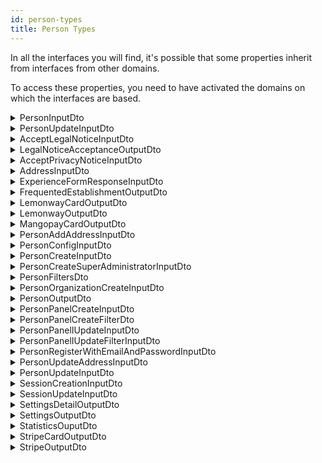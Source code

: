```yaml
---
id: person-types
title: Person Types
---
```


In all the interfaces you will find, it's possible that some properties inherit from interfaces from other domains.

To access these properties, you need to have activated the domains on which the interfaces are based.

<details>
 <summary>PersonInputDto</summary>

| Fields                       |                 Type                 | Description                                 |
| :--------------------------- | :----------------------------------: | :------------------------------------------ |
| **id**                       |               `string`               | The id of the person                        |
| **uri**                      |               `string`               | The uri of the person                       |
| **consumerId**               |               `string`               | The consumerId of the person                |
| **firstName**                |               `string`               | The firstName of the person                 |
| **lastName**                 |               `string`               | The lastName of the person                  |
| **address**                  |          `AddressInputDto`           | The address of the person                   |
| **myAddresses**              |         `AddressInputDto[]`          | The registered addresses of the person      |
| **subscriptionLocation**     |         `GeoCoordinatesDto`          | The subscription location of the person     |
| **phoneNumber**              |               `string`               | The phone number of the person              |
| **mobilePhoneNumber**        |               `string`               | The mobile phone number of the person       |
| **faxNumber**                |               `string`               | The fax number of the person                |
| **nationality**              |               `string`               | The nationality of the person               |
| **affiliation**              |  `PersonOrganizationCreateInputDto`  | The affiliation of the person               |
| **birthDate**                |               `string`               | The birth date of the person                |
| **email**                    |               `string`               | The email of the person                     |
| **gender**                   |               `Gender`               | The gender of the person                    |
| **latitude**                 |               `float`                | The latitude of the person                  |
| **longitude**                |               `float`                | The longitude of the person                 |
| **jobTitle**                 |               `string`               | The job title of the person                 |
| **enabled**                  |              `boolean`               | The status of the person ( true of false)   |
| **legalNotice**              |     `AcceptLegalNoticeInputDto`      | The legal notice status of the person       |
| **privacyNotive**            |    `AcceptPrivacyNoticeInputDto`     | The privacy notice status of the person     |
| **createdAt**                |               `string`               | The creation date of the person             |
| **updatedAt**                |               `string`               | The update of the person                    |
| **picture**                  |           `ImageObjectDto`           | The picture of the person                   |
| **settings**                 |         `SettingsOutputDto`          | The settings of the person                  |
| **organizationFavorites**    |              `string[]`              | The favorites organizations of the person   |
| **mangopayUserId**           |               `string`               | The MangoPay id of the person               |
| **mangopayWalletId**         |               `string`               | The MangoPay wallet id of the person        |
| **mangopayCards**            |      `MangopayCardOutputDto[]`       | The MangoPay cards of the person            |
| **stripe**                   |          `StripeOutputDto`           | The stripe account of the person            |
| **lemonway**                 |         `LemonwayOutputDto`          | The lemonway account of the person          |
| **type**                     |             `PersonType`             | The type of the person                      |
| **frequentedEstablishments** | `FrequentedEstablishmentOutputDto[]` | The frequented establishments by the person |
| **metadatas**                |               `string`               | The metadatas of the person                 |
| **statistics**               |         `StatisticOutputDto`         | The statistics of the person                |

</details>

<details>
 <summary>PersonUpdateInputDto</summary>

| Fields                |                Type                | Description                           |
| :-------------------- | :--------------------------------: | :------------------------------------ |
| **firstName**         |              `string`              | The first name of the person          |
| **lastName**          |              `string`              | The last name of the person           |
| **address**           |         `AddressInputDto`          | The address of the person             |
| **type**              |            `PersonType`            | The type of the person                |
| **phoneNumber**       |              `string`              | The phone number of the person        |
| **mobilePhoneNumber** |              `string`              | The mobile phone number of the person |
| **faxNumber**         |              `string`              | The fax phone number of the person    |
| **nationality**       |              `string`              | The nationality of the person         |
| **affiliation**       | `PersonOrganizationCreateInputDto` | The mobile phone number of the person |
| **latitude**          |              `float`               | The latitude of the person            |
| **longitude**         |              `float`               | The latitude of the person            |
| **birthDate**         |              `string`              | The birth date of the person          |
| **email**             |              `string`              | The email of the person               |
| **gender**            |              `Gender`              | The gender of the person              |
| **jobTitle**          |              `string`              | The job title of the person           |
| **metadatas**         |              `string`              | The metadatas of the person           |
| **userProfileUri**    |              `string`              | The user profile uri of the person    |

</details>

<details>
 <summary>AcceptLegalNoticeInputDto</summary>

| Fields      |   Type   | Description                               |
| :---------- | :------: | :---------------------------------------- |
| **version** | `string` | The version of the legal notice to accept |

</details>

<details>
 <summary>LegalNoticeAcceptanceOutputDto</summary>

| Fields               |   Type   | Description                              |
| :------------------- | :------: | :--------------------------------------- |
| **version**          | `string` | The version of the accepted legal notice |
| **dateOfAcceptance** | `string` | The date of acceptance legal notice      |

</details>

<details>
 <summary>AcceptPrivacyNoticeInputDto</summary>

| Fields      |   Type   | Description                                 |
| :---------- | :------: | :------------------------------------------ |
| **version** | `string` | The version of the privacy notice to accept |

</details>

<details>
 <summary>AddressInputDto</summary>

| Fields                         |   Type   | Description                             |
| :----------------------------- | :------: | :-------------------------------------- |
| **id**                         | `string` | The id of the address                   |
| **country**                    | `string` | The country of the address              |
| **locality**                   | `string` | The locality of the address             |
| **region**                     | `string` | The region of the address               |
| **postalCode**                 | `string` | The postal code of the address          |
| **streetAddress**              | `string` | The street of the address               |
| **uri**                        | `string` | The uri of the address                  |
| **createdAt**                  | `string` | The creation date of the address        |
| **department**                 | `string` | The department of the address           |
| **complementaryStreetAddress** | `string` | The complementary street of the address |
| **name**                       | `string` | The name of the address                 |
| **originId**                   | `string` | The origin id of the address            |
| **latitude**                   | `float`  | The latitude of the address             |
| **longitude**                  | `float`  | The id of the address                   |

</details>

<details>
 <summary>ExperienceFormResponseInputDto</summary>

| Fields             |       Type       | Description                                              |
| :----------------- | :--------------: | :------------------------------------------------------- |
| **startDate**      |     `string`     | The start date of the experience form response           |
| **endDate**        |     `string`     | The end date of the experience form response             |
| **travelingGroup** | `TravelingGroup` | The traveling group type of the experience form response |
| **activities**     |    `string[]`    | The activities linked on the experience form response    |

</details>

<details>
 <summary>FrequentedEstablishmentOutputDto</summary>

| Fields               |   Type   | Description                                           |
| :------------------- | :------: | :---------------------------------------------------- |
| **organizationId**   | `string` | The organization id of the frequented establishment   |
| **organizationName** | `string` | The organization name of the frequented establishment |
| **firstVisit**       | `string` | The first visit date of the frequented establishment  |
| **lastVisit**        | `string` | The last visit date of the frequented establishment   |
| **isCustomer**       | `string` | The customer status of the frequented establishment   |

</details>

<details>
 <summary>LemonwayCardOutputDto</summary>

| Fields                  |   Type    | Description                                       |
| :---------------------- | :-------: | :------------------------------------------------ |
| **id**                  | `string`  | The id of the Lemonway card                       |
| **transactionId**       | `string`  | The transaction id of the Lemonway card           |
| **is3DS**               | `boolean` | The 3DS status of the Lemonway card               |
| **country**             | `string`  | The registered country of the Lemonway card       |
| **authorizationNumber** | `string`  | The authorization number of the Lemonway card     |
| **maskedNumber**        | `string`  | The masked number of the Lemonway card            |
| **type**                | `string`  | The type of the Lemonway card                     |
| **default**             | `boolean` | The default status of the Lemonway card           |
| **default**             | `string`  | The registered web kit token of the Lemonway card |

</details>

<details>
 <summary>LemonwayOutputDto</summary>

| Fields         |           Type            | Description                                  |
| :------------- | :-----------------------: | :------------------------------------------- |
| **customerId** |         `string`          | The customer id of the Lemonway account      |
| **cards**      | `LemonwayCardOutputDto[]` | The associated cards of the Lemonway account |

</details>

<details>
 <summary>MangopayCardOutputDto</summary>

| Fields             |   Type    | Description                                 |
| :----------------- | :-------: | :------------------------------------------ |
| **ExpirationDate** | `string`  | The expiration date of the Mangopay card    |
| **Alias**          | `string`  | The Alias of the Mangopay card              |
| **CardType**       | `string`  | The type of the Mangopay card               |
| **CardProvider**   | `string`  | The provider of the Mangopay card           |
| **Country**        | `string`  | The registered country of the Mangopay card |
| **Product**        | `string`  | The product of the Mangopay card            |
| **BankCode**       | `string`  | The bank code of the Mangopay card          |
| **Active**         | `boolean` | The active status of the Mangopay card      |
| **Currency**       | `string`  | The currency of the Mangopay card           |
| **Validity**       | `string`  | The validity of the Mangopay card           |
| **Id**             | `string`  | The id of the Mangopay card                 |
| **Tag**            | `string`  | The tag of the Mangopay card                |
| **CreationDate**   | `string`  | The creation date of the Mangopay card      |
| **FingerPrint**    | `string`  | The finger print of the Mangopay card       |
| **default**        | `boolean` | The default status of the Mangopay card     |

</details>

<details>
 <summary>PersonAddAddressInputDto</summary>

| Fields                         |     Type      | Description                                    |
| :----------------------------- | :-----------: | :--------------------------------------------- |
| **id**                         |   `string`    | The id of the address to add                   |
| **uri**                        |   `string`    | The uri of the address to add                  |
| **country**                    |   `string`    | The country of the address to add              |
| **locality**                   |   `string`    | The locality of the address to add             |
| **region**                     |   `string`    | The region of the address to add               |
| **department**                 |   `string`    | The department of the address to add           |
| **types**                      |  `string[]`   | The types of the address to add                |
| **postalCode**                 |   `string`    | The postal code of the address to add          |
| **streetAddress**              |   `string`    | The street of the address to add               |
| **complementaryStreetAddress** |   `string`    | The complementary street of the address to add |
| **name**                       |   `string`    | The name of the address to add                 |
| **originId**                   |   `string`    | The origin id of the address to add            |
| **latitude**                   |    `float`    | The latitude of the address to add             |
| **longitude**                  |    `float`    | The longitude of the address to add            |
| **consumerId**                 |   `string`    | The consumer id of the address to add          |
| **createdAt**                  |   `string`    | The creation date of the address to add        |
| **updatedAt**                  |   `string`    | The update date of the address to add          |
| **type**                       | `AccountType` | The type of the address to add                 |
| **isDefault**                  |   `boolean`   | The default status of the address to add       |

</details>

<details>
 <summary>PersonConfigInputDto</summary>

| Fields      |    Type    | Description               |
| :---------- | :--------: | :------------------------ |
| **configs** | `string[]` | The configs of the person |

</details>

<details>
 <summary>PersonCreateInputDto</summary>

| Fields                |                Type                | Description                                     |
| :-------------------- | :--------------------------------: | :---------------------------------------------- |
| **id**                |              `string`              | The id of the person to create                  |
| **firstName**         |              `string`              | The first name of the person to create          |
| **lastName**          |              `string`              | The id of the person to create                  |
| **address**           |         `AddressInputDto`          | The address of the person to create             |
| **phoneNumber**       |              `string`              | The phone number of the person to create        |
| **mobilePhoneNumber** |              `string`              | The mobile phone number of the person to create |
| **faxNumber**         |              `string`              | The fax number of the person to create          |
| **nationality**       |              `string`              | The nationality of the person to create         |
| **affiliation**       | `PersonOrganizationCreateInputDto` | The affiliation of the person to create         |
| **birthDate**         |              `string`              | The birth date of the person to create          |
| **email**             |              `string`              | The email of the person to create               |
| **gender**            |              `Gender`              | The gender of the person to create              |
| **jobTitle**          |              `string`              | The job title of the person to create           |

</details>

<details>
 <summary>PersonCreateSuperAdministratorInputDto</summary>

| Fields        |   Type   | Description                                         |
| :------------ | :------: | :-------------------------------------------------- |
| **id**        | `string` | The id of the super administrator to create         |
| **firstName** | `string` | The first name of the super administrator to create |
| **lastName**  | `string` | The last name of the super administrator to create  |
| **email**     | `string` | The email of the super administrator to create      |

</details>

<details>
 <summary>PersonFiltersDto</summary>

| Fields                        |          Type          | Description                                        |
| :---------------------------- | :--------------------: | :------------------------------------------------- |
| **id**                        |        `string`        | The person id to filter                            |
| **userId**                    |        `string`        | The person user id to filter                       |
| **q**                         |        `string`        | The person query to filter                         |
| **firstName**                 |        `string`        | The person first name to filter                    |
| **lastName**                  |        `string`        | The person last name to filter                     |
| **phoneNumber**               |        `string`        | The person phone number to filter                  |
| **mobilePhoneNumber**         |        `string`        | The person mobile phone number to filter           |
| **faxNumber**                 |        `string`        | The person fax number to filter                    |
| **nationality**               |        `string`        | The person nationality to filter                   |
| **uri**                       |        `string`        | The person uri to filter                           |
| **legalName**                 |        `string`        | The person legal name to filter                    |
| **location**                  |        `mixed`         | The person location to filter                      |
| **subOrganizations**          |        `mixed`         | The person sub organizations to filter             |
| **birthDate**                 |        `string`        | The person birth date to filter                    |
| **email**                     |        `string`        | The person email to filter                         |
| **gender**                    |        `string`        | The person gender to filter                        |
| **jobTitle**                  |        `string`        | The person job title to filter                     |
| **enabled**                   |       `boolean`        | The person account status to filter                |
| **createdAt**                 |        `string`        | The person creation date to filter                 |
| **updatedAt**                 |        `string`        | The person update date to filter                   |
| **analytics**                 |        `string`        | The person analytics to filter                     |
| **noFrequentedEstablishment** |        `string`        | The person not frequenting establishment to filter |
| **type**                      |      `PersonType`      | The person type to filter                          |
| **sort**                      | `Sort<PersonInputDto>` | The person sorting status                          |

</details>

<details>
 <summary>PersonOrganizationCreateInputDto</summary>

| Fields               |       Type        | Description                                                |
| :------------------- | :---------------: | :--------------------------------------------------------- |
| **id**               |     `string`      | The id of the person organization to create                |
| **uri**              |     `string`      | The uri of the person organization to create               |
| **legalName**        |     `string`      | The legal name of the person organization to create        |
| **location**         | `AddressInputDto` | The address of the person organization to create           |
| **subOrganizations** |    `string[]`     | The sub organizations of the person organization to create |

</details>

<details>
 <summary>PersonOutputDto</summary>

| Fields                       |                 Type                 | Description                                          |
| :--------------------------- | :----------------------------------: | :--------------------------------------------------- |
| **id**                       |               `string`               | The id of the outputed person                        |
| **uri**                      |               `string`               | The uri of the outputed person                       |
| **consumerId**               |               `string`               | The consumer id of the outputed person               |
| **userId**                   |               `string`               | The user id of the outputed person                   |
| **firstName**                |               `string`               | The first name of the outputed person                |
| **lastName**                 |               `string`               | The last name of the outputed person                 |
| **address**                  |           `PlaceOutputDto`           | The address of the outputed person                   |
| **myAddresses**              |          `PlaceOutputDto[]`          | The addresses of the outputed person                 |
| **subscriptionLocation**     |          `AddressOutputDto`          | The subcription location of the outputed person      |
| **phoneNumber**              |               `string`               | The phone number of the outputed person              |
| **mobilePhoneNumber**        |               `string`               | The mobile phone number of the outputed person       |
| **faxNumber**                |               `string`               | The fax number of the outputed person                |
| **nationality**              |               `string`               | The nationality of the outputed person               |
| **birthDate**                |               `string`               | The birth date of the outputed person                |
| **email**                    |               `string`               | The email of the outputed person                     |
| **gender**                   |               `Gender`               | The gender of the outputed person                    |
| **latitude**                 |               `float`                | The latitude of the outputed person                  |
| **longitude**                |               `float`                | The longitude of the outputed person                 |
| **jobTitle**                 |               `string`               | The job title of the outputed person                 |
| **enabled**                  |              `boolean`               | The status of the outputed person                    |
| **legalNotice**              |   `LegalNoticeAcceptanceOutputDto`   | The legal notice of the outputed person              |
| **privacyNotice**            |   `LegalNoticeAcceptanceOutputDto`   | The privacy notice of the outputed person            |
| **createdAt**                |               `string`               | The creation date of the outputed person             |
| **updatedAt**                |               `string`               | The update date of the outputed person               |
| **settings**                 |         `SettingsOutputDto`          | The settings of the outputed person                  |
| **organizationFavorites**    |              `string[]`              | The favorites organizations of the outputed person   |
| **mangopayUserId**           |               `string`               | The MangoPay id of the outputed person               |
| **mangopayWalletId**         |               `string`               | The MangoPay wallet id of the outputed person        |
| **mangopayCards**            |      `MangopayCardOutputDto[]`       | The MangoPay cards of the outputed person            |
| **stripe**                   |          `StripeOutputDto`           | The stripe account of the outputed person            |
| **lemonway**                 |         `LemonwayOutputDto`          | The lemonway account of the outputed person          |
| **type**                     |             `PersonType`             | The type of the outputed person                      |
| **frequentedEstablishments** | `FrequentedEstablishmentOutputDto[]` | The frequented establishments of the outputed person |
| **metadatas**                |               `string`               | The metadatas of the outputed person                 |
| **statistics**               |         `StatisticOutputDto`         | The statistics of the outputed person                |

</details>

<details>
 <summary>PersonPanelCreateInputDto</summary>

| Fields      |             Type             | Description                               |
| :---------- | :--------------------------: | :---------------------------------------- |
| **id**      |           `string`           | The id of the person panel to create      |
| **name**    |           `string`           | The name of the person panel to create    |
| **filters** | `PersonPanelCreateFilterDto` | The filters of the person panel to create |

</details>

<details>
 <summary>PersonPanelCreateFilterDto</summary>

| Fields    |   Type   | Description                          |
| :-------- | :------: | :----------------------------------- |
| **name**  | `string` | The name of the person panel filter  |
| **value** | `string` | The value of the person panel filter |

</details>

<details>
 <summary>PersonPanelIUpdateInputDto</summary>

| Fields      |                 Type                 | Description                               |
| :---------- | :----------------------------------: | :---------------------------------------- |
| **name**    |               `string`               | The name of the person panel to update    |
| **filters** | `PersonPanelIUpdateFilterInputDto[]` | The filters of the person panel to update |

</details>

<details>
 <summary>PersonPanelIUpdateFilterInputDto</summary>

| Fields    |   Type   | Description                                  |
| :-------- | :------: | :------------------------------------------- |
| **name**  | `string` | The name of the person panel filter updated  |
| **value** | `string` | The value of the person panel filter updated |

</details>

<details>
 <summary>PersonRegisterWithEmailAndPasswordInputDto</summary>

| Fields              |       Type        | Description                                                                 |
| :------------------ | :---------------: | :-------------------------------------------------------------------------- |
| **id**              |     `string`      | The id of the person to register with email and password                    |
| **firstName**       |     `string`      | The first name of the person to register with email and password            |
| **lastName**        |     `string`      | The last name of the person to register with email and password             |
| **address**         | `AddressInputDto` | The address of the person to register with email and password               |
| **phoneNumber**     |     `string`      | The phone number of the person to register with email and password          |
| **birthDate**       |     `string`      | The birth date of the person to register with email and password            |
| **email**           |     `string`      | The email of the person to register with email and password                 |
| **password**        |     `string`      | The password of the person to register with email and password              |
| **confirmPassword** |     `string`      | The password confirmation of the person to register with email and password |

</details>

<details>
 <summary>PersonUpdateAddressInputDto</summary>

| Fields                         |     Type      | Description                                                      |
| :----------------------------- | :-----------: | :--------------------------------------------------------------- |
| **id**                         |   `string`    | The id of the person address to update                           |
| **uri**                        |   `string`    | The uri of the person address to update                          |
| **country**                    |   `string`    | The country of the person address to update                      |
| **locality**                   |   `string`    | The locality of the person address to update                     |
| **region**                     |   `string`    | The region of the person address to update                       |
| **department**                 |   `string`    | The department of the person address to update                   |
| **types**                      |  `string[]`   | The types of the person address to update                        |
| **postalCode**                 |   `string`    | The postal code of the person address to update                  |
| **streetAddress**              |   `string`    | The street address of the person address to update               |
| **complementaryStreetAddress** |   `string`    | The complementary street address of the person address to update |
| **name**                       |   `string`    | The address name of the person address to update                 |
| **originId**                   |   `string`    | The origin id of the person address to update                    |
| **latitude**                   |    `float`    | The latitude of the person address to update                     |
| **longitude**                  |    `float`    | The longitude of the person address to update                    |
| **consumerId**                 |   `string`    | The consumer id of the person address to update                  |
| **createdAt**                  |   `string`    | The creation date of the person address to update                |
| **updatedAt**                  |   `string`    | The update date of the person address to update                  |
| **type**                       | `AccountType` | The account type of the person address to update                 |
| **isDefault**                  |   `boolean`   | The default status of the person address to update               |
| **googleToken**                |   `string`    | The google token of the person address to update                 |

</details>

<details>
 <summary>PersonUpdateInputDto</summary>

| Fields                |                Type                | Description                                     |
| :-------------------- | :--------------------------------: | :---------------------------------------------- |
| **fistName**          |              `string`              | The first name of the person to update          |
| **lastName**          |              `string`              | The last name of the person to update           |
| **address**           |         `AddressInputDto`          | The address of the person to update             |
| **type**              |            `PersonType`            | The type of the person to update                |
| **phoneNumber**       |              `string`              | The phone number of the person to update        |
| **mobilePhoneNumber** |              `string`              | The mobile phoen number of the person to update |
| **faxNumber**         |              `string`              | The fax number of the person to update          |
| **nationality**       |              `string`              | The nationality of the person to update         |
| **affiliation**       | `PersonOrganizationCreateInputDto` | The affiliation of the person to update         |
| **latitude**          |              `float`               | The latitude of the person to update            |
| **longitude**         |              `float`               | The longitude of the person to update           |
| **birthDate**         |              `string`              | The birth date of the person to update          |
| **email**             |              `string`              | The email of the person to update               |
| **gender**            |              `Gender`              | The gender of the person to update              |
| **jobTitle**          |              `string`              | The job title of the person to update           |
| **metadatas**         |              `string`              | The metadatas of the person to update           |
| **userProfileUri**    |              `string`              | The user profile uri of the person to update    |

</details>

<details>
 <summary>SessionCreationInputDto</summary>

| Fields                     |    Type    | Description                                            |
| :------------------------- | :--------: | :----------------------------------------------------- |
| **ipAddress**              |  `string`  | The ip address of the session to create                |
| **favoritesSites**         | `string[]` | The favorites sites of the session to create           |
| **exprienceFormResponses** |  `string`  | The experience form responses of the session to create |
| **mapFilters**             | `string[]` | The map filters of the session to create               |
| **disabilityConditions**   | `string[]` | The disability conditions of the session to create     |
| **favoriteTransportModes** | `string[]` | The favorite transport modes of the session to create  |
| **alertsDiscarded**        | `string[]` | The alerts discarded of the session to create          |
| **location**               | `string[]` | The location of the session to create                  |

</details>

<details>
 <summary>SessionUpdateInputDto</summary>

| Fields                     |    Type    | Description                                            |
| :------------------------- | :--------: | :----------------------------------------------------- |
| **favoritesSites**         | `string[]` | The favorites sites of the session to update           |
| **ipAddress**              |  `string`  | The ip address of the session to update                |
| **exprienceFormResponses** |  `string`  | The experience form responses of the session to update |
| **mapFilters**             | `string[]` | The map filters of the session to update               |
| **disabilityConditions**   | `string[]` | The disability conditions of the session to update     |
| **favoriteTransportModes** | `string[]` | The favorite transport modes of the session to update  |
| **alertsDiscarded**        | `string[]` | The alerts discarded of the session to update          |
| **location**               | `string[]` | The location of the session to update                  |
| **keywords**               | `string[]` | The keywords of the session to update                  |

</details>

<details>
 <summary>SettingsDetailOutputDto</summary>

| Fields          |   Type    | Description                                          |
| :-------------- | :-------: | :--------------------------------------------------- |
| **emailEnable** | `boolean` | The email notification status of the settings detail |
| **smsEnable**   | `boolean` | The sms notification status of the settings detail   |
| **pushEnable**  | `boolean` | The push notification status of the settings detail  |

</details>

<details>
 <summary>SettingsOutputDto</summary>

| Fields            |           Type            | Description                                |
| :---------------- | :-----------------------: | :----------------------------------------- |
| **notifications** | `SettingsDetailOutputDto` | The notifications status from the settings |

</details>

<details>
 <summary>StatisticsOuputDto</summary>

| Fields                       |                 Type                 | Description                                          |
| :--------------------------- | :----------------------------------: | :--------------------------------------------------- |
| **lastVisit**                |               `string`               | The last visit of the user statistics                |
| **firstVisit**               |               `string`               | The first visit of the user statistics               |
| **totalVisit**               |               `float`                | The total visit of the user statistics               |
| **amountLastOrder**          |               `float`                | The last order amount of the user statistics         |
| **amountTotalOrder**         |               `float`                | The total order amount of the user statistics        |
| **frequentedEstablishments** | `FrequentedEstablishmentOutputDto[]` | The frequented establishments of the user statistics |
| **loyalCustomer**            |              `boolean`               | The loyal customer status of the user statistics     |

</details>

<details>
 <summary>StripeCardOutputDto</summary>

| Fields                  |   Type    | Description                                |
| :---------------------- | :-------: | :----------------------------------------- |
| **id**                  | `string`  | The id of the stripe card                  |
| **object**              | `string`  | The object of the stripe card              |
| **address_city**        | `string`  | The address city of the stripe card        |
| **address_country**     | `string`  | The address country of the stripe card     |
| **address_line1**       | `string`  | The address line1 of the stripe card       |
| **address_line2**       | `string`  | The address line2 of the stripe card       |
| **address_state**       | `string`  | The address state of the stripe card       |
| **address_zip**         | `string`  | The address zip of the stripe card         |
| **address_zip_check**   | `string`  | The address zip check of the stripe card   |
| **brand**               | `string`  | The brand of the stripe card               |
| **country**             | `string`  | The country of the stripe card             |
| **customer**            | `string`  | The customer of the stripe card            |
| **cvc_check**           | `string`  | The cvc check of the stripe card           |
| **dynamic_last4**       | `string`  | The dynamic last4 of the stripe card       |
| **exp_month**           | `string`  | The exp month of the stripe card           |
| **exp_year**            | `string`  | The exp year of the stripe card            |
| **fingerprint**         | `string`  | The fingerprint of the stripe card         |
| **funding**             | `string`  | The funding of the stripe card             |
| **last4**               | `string`  | The last4 of the stripe card               |
| **metadata**            |  `array`  | The metadata of the stripe card            |
| **name**                | `string`  | The name of the stripe card                |
| **tokenization_method** | `string`  | The tokenization method of the stripe card |
| **default**             | `boolean` | The default status of the stripe card      |

</details>

<details>
 <summary>StripeOutputDto</summary>

| Fields         |          Type           | Description                     |
| :------------- | :---------------------: | :------------------------------ |
| **customerId** |        `string`         | The id of the stripe account    |
| **cards**      | `StripeCardOutputDto[]` | The cards of the stripe account |

</details>
